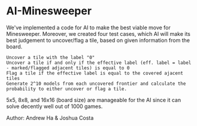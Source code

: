 # AI-Minesweeper

We've implemented a code for AI to make the best viable move for Minesweeper. Moreover, we created four test cases, which AI will make its best judgement to uncover/flag a tile, based on given information from the board.

    Uncover a tile with the label "0"
    Uncover a tile if and only if the effective label (eff. label = label - marked/flagged adjacent tiles) is equal to 0
    Flag a tile if the effective label is equal to the covered ajacent tiles
    Generate 2^10 models from each uncovered frontier and calculate the probability to either uncover or flag a tile.

5x5, 8x8, and 16x16 (board size) are manageable for the AI since it can solve decently well out of 1000 games.

Author: Andrew Ha & Joshua Costa
